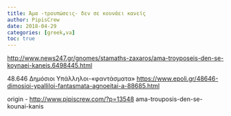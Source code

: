 ```yaml
---
title: Άμα -τρουπώσεις- δεν σε κουνάει κανείς
author: PipisCrew
date: 2018-04-29
categories: [greek,va]
toc: true
---
```


http://www.news247.gr/gnomes/stamaths-zaxaros/ama-troyposeis-den-se-koynaei-kaneis.6498445.html

48.646 Δημόσιοι Υπάλληλοι-«φαντάσματα»
https://www.epoli.gr/48646-dimosioi-ypalliloi-fantasmata-agnoeitai-a-88685.html

origin - http://www.pipiscrew.com/?p=13548 ama-trouposis-den-se-kounai-kanis